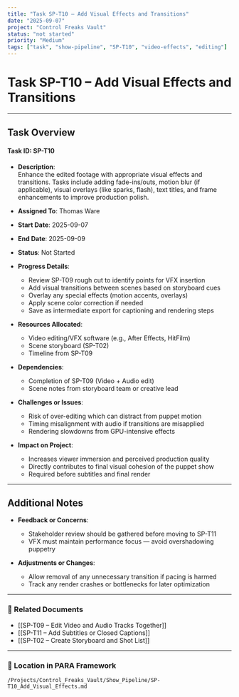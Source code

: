 ```yaml
---
title: "Task SP-T10 – Add Visual Effects and Transitions"
date: "2025-09-07"
project: "Control Freaks Vault"
status: "not started"
priority: "Medium"
tags: ["task", "show-pipeline", "SP-T10", "video-effects", "editing"]
---
```


# Task SP-T10 – Add Visual Effects and Transitions

---

## Task Overview

#### Task ID: SP-T10

- **Description**:  
  Enhance the edited footage with appropriate visual effects and transitions. Tasks include adding fade-ins/outs, motion blur (if applicable), visual overlays (like sparks, flash), text titles, and frame enhancements to improve production polish.

- **Assigned To**: Thomas Ware

- **Start Date**: 2025-09-07  
- **End Date**: 2025-09-09

- **Status**: Not Started

- **Progress Details**:
  - Review SP-T09 rough cut to identify points for VFX insertion  
  - Add visual transitions between scenes based on storyboard cues  
  - Overlay any special effects (motion accents, overlays)  
  - Apply scene color correction if needed  
  - Save as intermediate export for captioning and rendering steps

- **Resources Allocated**:
  - Video editing/VFX software (e.g., After Effects, HitFilm)  
  - Scene storyboard (SP-T02)  
  - Timeline from SP-T09

- **Dependencies**:
  - Completion of SP-T09 (Video + Audio edit)  
  - Scene notes from storyboard team or creative lead

- **Challenges or Issues**:
  - Risk of over-editing which can distract from puppet motion  
  - Timing misalignment with audio if transitions are misapplied  
  - Rendering slowdowns from GPU-intensive effects

- **Impact on Project**:
  - Increases viewer immersion and perceived production quality  
  - Directly contributes to final visual cohesion of the puppet show  
  - Required before subtitles and final render

---

## Additional Notes

- **Feedback or Concerns**:
  - Stakeholder review should be gathered before moving to SP-T11  
  - VFX must maintain performance focus — avoid overshadowing puppetry

- **Adjustments or Changes**:
  - Allow removal of any unnecessary transition if pacing is harmed  
  - Track any render crashes or bottlenecks for later optimization

---

### 🔗 Related Documents

- [[SP-T09 – Edit Video and Audio Tracks Together]]  
- [[SP-T11 – Add Subtitles or Closed Captions]]  
- [[SP-T02 – Create Storyboard and Shot List]]

---

### 📁 Location in PARA Framework

`/Projects/Control_Freaks_Vault/Show_Pipeline/SP-T10_Add_Visual_Effects.md`
